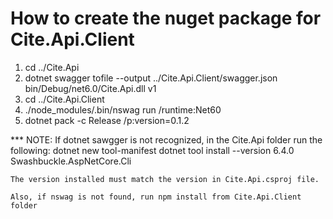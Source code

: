 # How to create the nuget package for Cite.Api.Client
1. cd ../Cite.Api
2. dotnet swagger tofile --output ../Cite.Api.Client/swagger.json bin/Debug/net6.0/Cite.Api.dll v1
3. cd ../Cite.Api.Client
4. ./node_modules/.bin/nswag run /runtime:Net60
5. dotnet pack -c Release /p:version=0.1.2

*** NOTE: If dotnet sawgger is not recognized, in the Cite.Api folder run the following:
    dotnet new tool-manifest
    dotnet tool install --version 6.4.0 Swashbuckle.AspNetCore.Cli

    The version installed must match the version in Cite.Api.csproj file.

    Also, if nswag is not found, run npm install from Cite.Api.Client folder
